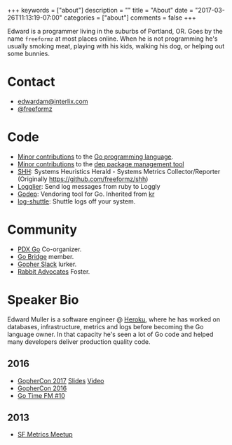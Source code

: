 +++
keywords = ["about"]
description = ""
title = "About"
date = "2017-03-26T11:13:19-07:00"
categories = ["about"]
comments = false
+++

Edward is a programmer living in the suburbs of Portland, OR. Goes by the name `freeformz` at most places online.
When he is not programming he's usually smoking meat, playing with his kids, walking his dog, or helping out some bunnies.

# Contact

* [edwardam@interlix.com](mailto:edwardam@interlix.com)
* [@freeformz](https://twitter.com/freeformz)

# Code

* [Minor contributions](https://github.com/golang/go/commits?author=freeformz) to the [Go programming language](https://github.com/golang/go/blob/4b50c81356b7e36ae1de1651eb3f5fb9df3211dd/CONTRIBUTORS#L370).
* [Minor contributions](https://github.com/golang/dep/commits?author=freeformz) to the [dep package management tool](https://github.com/golang/dep)
* [SHH](https://github.com/heroku/shh): Systems Heuristics Herald - Systems Metrics Collector/Reporter (Originally https://github.com/freeformz/shh)
* [Logglier](https://github.com/freeformz/logglier): Send log messages from ruby to Loggly
* [Godep](https://github.com/tools/godep): Vendoring tool for Go. Inherited from [kr](https://github.com/kr)
* [log-shuttle](https://github.com/heroku/log-shuttle): Shuttle logs off your system.

# Community

* [PDX Go](https://www.meetup.com/PDX-Go/) Co-organizer.
* [Go Bridge](https://golangbridge.org/) member.
* [Gopher Slack](https://invite.slack.golangbridge.org/) lurker.
* [Rabbit Advocates](http://www.rabbitadvocates.org/) Foster.

# Speaker Bio

Edward Muller is a software engineer @ [Heroku](https://heroku.com), where he has worked on databases, infrastructure, metrics and logs before becoming the Go language owner. In that capacity he's seen a lot of Go code and helped many developers deliver production quality code.

## 2016
* [GopherCon 2017](https://www.gophercon.com/speakers/10) [Slides](https://bit.ly/GoAntiPatterns2017) [Video](http://bit.ly/GoAntiPatterns2017Video)
* [GopherCon 2016](https://www.youtube.com/watch?v=VjnVjGRUDro)
* [Go Time FM #10](https://changelog.com/gotime/10)

## 2013
* [SF Metrics Meetup](http://blog.librato.com/posts/2013/3/29/sf-metrics-meetup-system-heuristics-herald-and-seeing-the-forest-for-the-trees)


